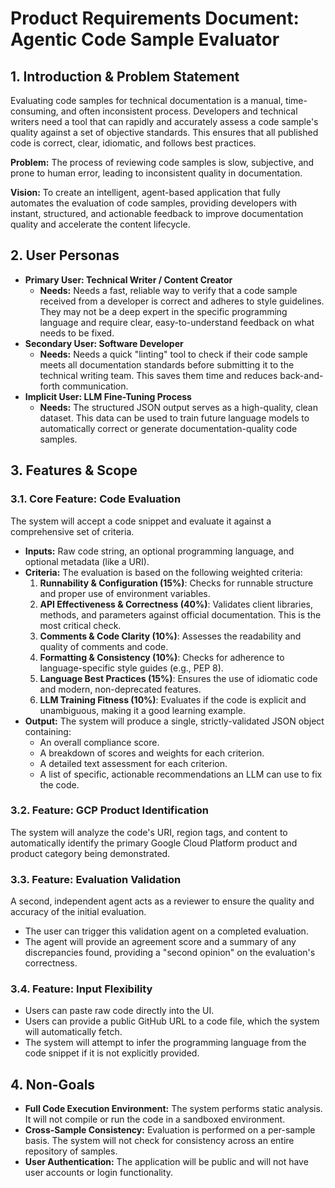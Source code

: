 # **Product Requirements Document: Agentic Code Sample Evaluator**

## **1\. Introduction & Problem Statement**

Evaluating code samples for technical documentation is a manual, time-consuming, and often inconsistent process. Developers and technical writers need a tool that can rapidly and accurately assess a code sample's quality against a set of objective standards. This ensures that all published code is correct, clear, idiomatic, and follows best practices.

**Problem:** The process of reviewing code samples is slow, subjective, and prone to human error, leading to inconsistent quality in documentation.

**Vision:** To create an intelligent, agent-based application that fully automates the evaluation of code samples, providing developers with instant, structured, and actionable feedback to improve documentation quality and accelerate the content lifecycle.

## **2\. User Personas**

* **Primary User: Technical Writer / Content Creator**  
  * **Needs:** Needs a fast, reliable way to verify that a code sample received from a developer is correct and adheres to style guidelines. They may not be a deep expert in the specific programming language and require clear, easy-to-understand feedback on what needs to be fixed.  
* **Secondary User: Software Developer**  
  * **Needs:** Needs a quick "linting" tool to check if their code sample meets all documentation standards before submitting it to the technical writing team. This saves them time and reduces back-and-forth communication.  
* **Implicit User: LLM Fine-Tuning Process**  
  * **Needs:** The structured JSON output serves as a high-quality, clean dataset. This data can be used to train future language models to automatically correct or generate documentation-quality code samples.

## **3\. Features & Scope**

### **3.1. Core Feature: Code Evaluation**

The system will accept a code snippet and evaluate it against a comprehensive set of criteria.

* **Inputs:** Raw code string, an optional programming language, and optional metadata (like a URI).  
* **Criteria:** The evaluation is based on the following weighted criteria:  
  1. **Runnability & Configuration (15%)**: Checks for runnable structure and proper use of environment variables.  
  2. **API Effectiveness & Correctness (40%)**: Validates client libraries, methods, and parameters against official documentation. This is the most critical check.  
  3. **Comments & Code Clarity (10%)**: Assesses the readability and quality of comments and code.  
  4. **Formatting & Consistency (10%)**: Checks for adherence to language-specific style guides (e.g., PEP 8).  
  5. **Language Best Practices (15%)**: Ensures the use of idiomatic code and modern, non-deprecated features.  
  6. **LLM Training Fitness (10%)**: Evaluates if the code is explicit and unambiguous, making it a good learning example.  
* **Output:** The system will produce a single, strictly-validated JSON object containing:  
  * An overall compliance score.  
  * A breakdown of scores and weights for each criterion.  
  * A detailed text assessment for each criterion.  
  * A list of specific, actionable recommendations an LLM can use to fix the code.

### **3.2. Feature: GCP Product Identification**

The system will analyze the code's URI, region tags, and content to automatically identify the primary Google Cloud Platform product and product category being demonstrated.

### **3.3. Feature: Evaluation Validation**

A second, independent agent acts as a reviewer to ensure the quality and accuracy of the initial evaluation.

* The user can trigger this validation agent on a completed evaluation.  
* The agent will provide an agreement score and a summary of any discrepancies found, providing a "second opinion" on the evaluation's correctness.

### **3.4. Feature: Input Flexibility**

* Users can paste raw code directly into the UI.  
* Users can provide a public GitHub URL to a code file, which the system will automatically fetch.  
* The system will attempt to infer the programming language from the code snippet if it is not explicitly provided.

## **4\. Non-Goals**

* **Full Code Execution Environment:** The system performs static analysis. It will not compile or run the code in a sandboxed environment.  
* **Cross-Sample Consistency:** Evaluation is performed on a per-sample basis. The system will not check for consistency across an entire repository of samples.  
* **User Authentication:** The application will be public and will not have user accounts or login functionality.